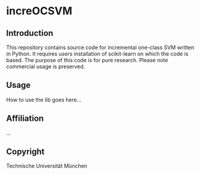 # increOCSVM

## Introduction 
This repository contains source code for incremental one-class SVM written in Python. 
It requires users installation of scikit-learn on which the code is based. The purpose of this code is for pure research. Please note commercial usage is preserved. 

## Usage
How to use the lib goes here... 

## Affiliation
...

## Copyright
Technische Universität München
